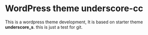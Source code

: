# WordPress theme underscore-cc
This is a wordpress theme development, It is based on starter theme **underscore_s**. 
this is just a test for git.
